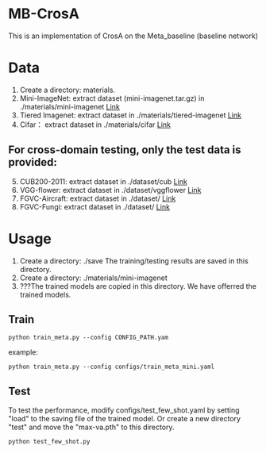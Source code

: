 # MB-CrosA
This is an implementation of CrosA on the Meta_baseline (baseline network)

# Data
1. Create a directory: materials. 
2. Mini-ImageNet: extract dataset (mini-imagenet.tar.gz) in ./materials/mini-imagenet  [Link](https://drive.google.com/file/d/1uvE6rG_QM_tIUViEqN08filSkyYHsfpU/view)
3. Tiered Imagenet: extract dataset in ./materials/tiered-imagenet  [Link](https://drive.google.com/file/d/1_4FsUC4ofwRiwTOhKh8j_hvhdcYucIDE/view)
4. Cifar： extract dataset in ./materials/cifar [Link](https://drive.google.com/file/d/1JfnX_8MIHHOdmiOTX96B8IGSgR8d6hZL/view)
## For cross-domain testing, only the test data is provided:
5. CUB200-2011: extract dataset in ./dataset/cub  [Link]()
6. VGG-flower: extract dataset in ./dataset/vggflower  [Link]()
7. FGVC-Aircraft: extract dataset in ./dataset/  [Link]()
8. FGVC-Fungi: extract dataset in ./dataset/  [Link]()

# Usage
1. Create a directory: ./save The training/testing results are saved in this directory.
2. Create a directory: ./materials/mini-imagenet
3. ???The trained models are copied in this directory. We have offerred the trained models.
## Train
```
python train_meta.py --config CONFIG_PATH.yam
```
example:
```
python train_meta.py --config configs/train_meta_mini.yaml
```

## Test
To test the performance, modify configs/test_few_shot.yaml by setting "load" to the saving file of the trained model. Or create a new directory "test" and move the "max-va.pth" to this directory.
```
python test_few_shot.py
```
